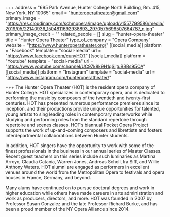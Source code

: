 +++
address = "695 Park Avenue, Hunter College North Building, Rm. 415, New York, NY 10065"
email = "hunteroperatheater@gmail.com"
primary_image = "https://res.cloudinary.com/schmopera/image/upload/v1557799586/media/2019/05/22140936_1504811692938893_2970575698507664787_n.jpg"
primary_image_credit = ""
related_people = []
slug = "hunter-opera-theater"
title = "Hunter Opera Theater"
type_of_company = "Opera Company"
website = "https://www.hunteroperatheater.org/"
[[social_media]]
platform = "Facebook"
template = "social-media"
url = "https://www.facebook.com/cunyHOT"
[[social_media]]
platform = "Youtube"
template = "social-media"
url = "https://www.youtube.com/channel/UC97k8k9H1qSijtuBBBs95OA"
[[social_media]]
platform = "Instagram"
template = "social-media"
url = "https://www.instagram.com/hunteroperatheater/"

+++
The Hunter Opera Theater (HOT) is the resident opera company of Hunter College.  HOT specializes in contemporary opera, and is dedicated to performing the music by composers of the twentieth and twenty-first centuries.  HOT has presented numerous performance premieres since its inception, and their productions provide unique opportunities for talented, young artists to sing leading roles in contemporary masterworks while studying and performing roles from the standard repertoire through repertoire and scenes classes.  HOT’s biannual Pocket Opera Project supports the work of up-and-coming composers and librettists and fosters interdepartmental collaborations between Hunter students. 

In addition, HOT singers have the opportunity to work with some of the finest professionals in the business in our annual series of Master Classes.  Recent  guest teachers on this series include such luminaries as Martina Arroyo, Claudia Catania, Warren Jones, Andreas Scholl, Ira Siff, and Willie Anthony Waters. HOT alumni are engaged as performers in excellent venues around the world from the Metropolitan Opera to festivals and opera houses in France, Germany, and beyond.  

Many alums have continued on to pursue doctoral degrees and work in higher education while others have made careers in arts administration and work as producers, directors, and more. HOT was founded in 2007 by Professor Susan Gonzalez and the late Professor Richard Burke, and has been a proud member of the NY Opera Alliance since 2014.